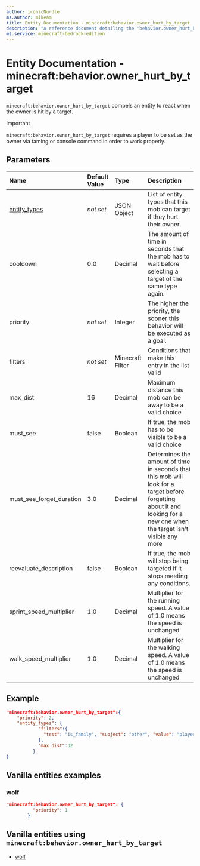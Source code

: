 ```yaml
---
author: iconicNurdle
ms.author: mikeam
title: Entity Documentation - minecraft:behavior.owner_hurt_by_target
description: "A reference document detailing the 'behavior.owner_hurt_by_target' entity goal"
ms.service: minecraft-bedrock-edition
---
```


# Entity Documentation - minecraft:behavior.owner_hurt_by_target

`minecraft:behavior.owner_hurt_by_target` compels an entity to react when the owner is hit by a target.

>[!IMPORTANT]
> `minecraft:behavior.owner_hurt_by_target` requires a player to be set as the owner via taming or console command in order to work properly.

## Parameters

|Name |Default Value  |Type  |Description  |
|:----------|:----------|:----------|:----------|
|[entity_types](../Definitions/NestedTables/entity_types.md)|*not set* | JSON Object| List of entity types that this mob can target if they hurt their owner.|
|cooldown | 0.0 | Decimal |The amount of time in seconds that the mob has to wait before selecting a target of the same type again. |
| priority|*not set*|Integer|The higher the priority, the sooner this behavior will be executed as a goal.|
| filters| *not set*|Minecraft Filter|  Conditions that make this entry in the list valid |
| max_dist| 16| Decimal| Maximum distance this mob can be away to be a valid choice |
| must_see| false| Boolean| If true, the mob has to be visible to be a valid choice |
| must_see_forget_duration| 3.0| Decimal| Determines the amount of time in seconds that this mob will look for a target before forgetting about it and looking for a new one when the target isn't visible any more |
| reevaluate_description| false| Boolean| If true, the mob will stop being targeted if it stops meeting any conditions. |
| sprint_speed_multiplier| 1.0| Decimal| Multiplier for the running speed. A value of 1.0 means the speed is unchanged |
| walk_speed_multiplier| 1.0| Decimal| Multiplier for the walking speed. A value of 1.0 means the speed is unchanged |

## Example

```json
"minecraft:behavior.owner_hurt_by_target":{
    "priority": 2,
    "entity_types": {
            "filters":{
              "test": "is_family", "subject": "other", "value": "player"
            },
            "max_dist":32
          }
}
```

## Vanilla entities examples

### wolf

```json
"minecraft:behavior.owner_hurt_by_target": {
          "priority": 1
        }
```

## Vanilla entities using `minecraft:behavior.owner_hurt_by_target`

- [wolf](../../../../Source/VanillaBehaviorPack_Snippets/entities/wolf.md)
